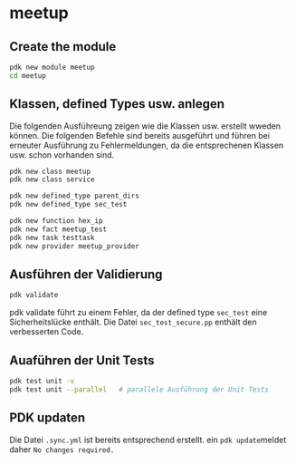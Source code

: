 # meetup

## Create the module

```bash
pdk new module meetup
cd meetup
````

## Klassen, defined Types usw. anlegen

Die folgenden Ausführeung zeigen wie die Klassen usw. erstellt wweden können. Die folgenden Befehle sind bereits ausgeführt und führen bei erneuter Ausführung zu Fehlermeldungen, da die entsprechenen Klassen usw. schon vorhanden sind.

```bash
pdk new class meetup
pdk new class service

pdk new defined_type parent_dirs
pdk new defined_type sec_test

pdk new function hex_ip
pdk new fact meetup_test
pdk new task testtask
pdk new provider meetup_provider
```

## Ausführen der Validierung

```bash
pdk validate
```

pdk validate führt zu einem Fehler, da der defined type `sec_test` eine Sicherheitslücke enthält. Die Datei `sec_test_secure.pp` enthält den verbesserten Code.

## Auaführen der Unit Tests

```bash
pdk test unit -v
pdk test unit --parallel   # parallele Ausführung der Unit Tests
```

## PDK updaten

Die Datei `.sync.yml` ist bereits entsprechend erstellt. ein `pdk update`meldet daher `No changes required.`

